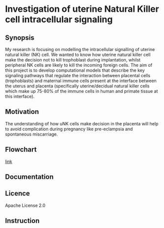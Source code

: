 # Investigation of uterine Natural Killer cell intracellular signaling

## Synopsis

My research is focusing on modelling the intracellular signalling of uterine natural killer (NK) cell. We wanted to know how uterine natural killer cell make the decision not to kill trophoblast during implantation, whilst peripheral NK cells are likely to kill the incoming foreign cells. The aim of this project is to develop computational models that describe the key signaling pathways that regulate the interaction between placental cells (trophoblasts) and maternal immune cells present at the interface between the uterus and placenta (specifically uterine/decidual natural killer cells which make up 75-80% of the immune cells in human and primate tissue at this interface).

## Motivation

The understanding of how uNK cells make decision in the placenta will help to avoid complication during pregnancy like pre-eclampsia and spontaneous miscarriage.

## Flowchart
[link](https://github.com/Nurulizza/dssr2017ABI-nism576/blob/master/Investigation%20of%20uNK%20cell%20intracellular%20signalling%20(1).jpg)

## Documentation

## Licence

Apache License 2.0

## Instruction

